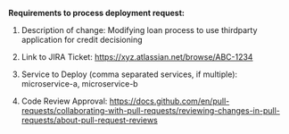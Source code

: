 **Requirements to process deployment request:**

1. Description of change: Modifying loan process to use thirdparty application for credit decisioning
  
3. Link to JIRA Ticket: https://xyz.atlassian.net/browse/ABC-1234
   
5. Service to Deploy (comma separated services, if multiple): microservice-a, microservice-b
  
7. Code Review Approval: https://docs.github.com/en/pull-requests/collaborating-with-pull-requests/reviewing-changes-in-pull-requests/about-pull-request-reviews
